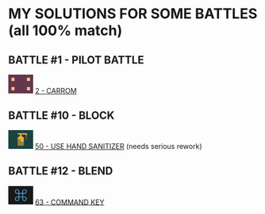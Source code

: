 # MY SOLUTIONS FOR SOME BATTLES (all 100% match)

## BATTLE #1 - PILOT BATTLE
  <img src="./targets/img/2.png" width="50"/> [2 - CARROM](targets/2.md)

## BATTLE #10 - BLOCK
  <img src="./targets/img/50.png" width="50"/> [50 - USE HAND SANITIZER](targets/50.md) (needs serious rework)

## BATTLE #12 - BLEND
  <img src="./targets/img/63.png" width="50"/> [63 - COMMAND KEY](targets/63.md)
